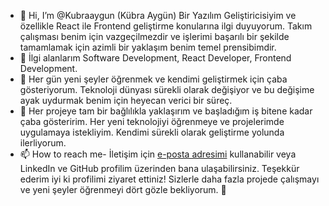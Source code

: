 - 👋 Hi, I’m @Kubraaygun (Kübra Aygün) Bir Yazılım Geliştiricisiyim ve özellikle React ile Frontend geliştirme konularına ilgi duyuyorum. Takım çalışması benim için vazgeçilmezdir ve işlerimi başarılı bir şekilde tamamlamak için azimli bir yaklaşım benim temel prensibimdir.
- 👀 İlgi alanlarım Software Development, React Developer, Frontend Development. 
- 🌱  Her gün yeni şeyler öğrenmek ve kendimi geliştirmek için çaba gösteriyorum. Teknoloji dünyası sürekli olarak değişiyor ve bu değişime ayak uydurmak benim için heyecan verici bir süreç.
- 💞️ Her projeye tam bir bağlılıkla yaklaşırım ve başladığım iş bitene kadar çaba gösteririm. Her yeni teknolojiyi öğrenmeye ve projelerimde uygulamaya istekliyim. Kendimi sürekli olarak geliştirme yolunda ilerliyorum.
- 📫 How to reach me- İletişim için [e-posta adresimi](kubraaygun@outlook.com.tr) kullanabilir veya LinkedIn ve GitHub profilim üzerinden bana ulaşabilirsiniz.
Teşekkür ederim iyi ki profilimi ziyaret ettiniz! Sizlerle daha fazla projede çalışmayı ve yeni şeyler öğrenmeyi dört gözle bekliyorum. 🚀

